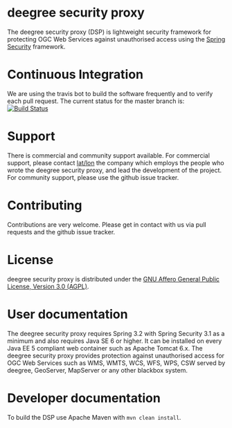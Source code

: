 deegree security proxy
======================

The deegree security proxy (DSP) is lightweight security framework for protecting OGC Web Services against unauthorised access using the [Spring Security](http://projects.spring.io/spring-security/) framework. 

# Continuous Integration
We are using the travis bot to build the software frequently and to verify each pull request. The current status for the master branch is:
[![Build Status](https://travis-ci.org/tfr42/deegree-securityproxy.png?branch=master)](https://travis-ci.org/tfr42/deegree-securityproxy)

# Support
There is commercial and community support available. For commercial support, please contact [lat/lon](http://www.lat-lon.de/en) the company which employs the people who wrote the deegree security proxy, and lead the development of the project. For community support, please use the github issue tracker.

# Contributing
Contributions are very welcome. Please get in contact with us via pull requests and the github issue tracker.

# License
deegree security proxy is distributed under the [GNU Affero General Public License, Version 3.0 (AGPL)](http://www.gnu.org/licenses/agpl-3.0.html).

# User documentation
The deegree security proxy requires Spring 3.2 with Spring Security 3.1 as a minimum and also requires Java SE 6 or higher. It can be installed on every Java EE 5 compliant web container such as Apache Tomcat 6.x. The deegree security proxy provides protection against unauthorised access for OGC Web Services such as WMS, WMTS, WCS, WFS, WPS, CSW served by deegree, GeoServer, MapServer or any other blackbox system. 

# Developer documentation
To build the DSP use Apache Maven with `mvn clean install`.
